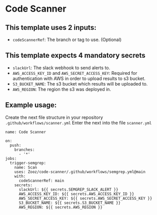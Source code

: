 # Code Scanner

## This template uses 2 inputs:
  * `codeScannerRef`: The branch or tag to use. (Optional)

## This template expects 4 mandatory secrets
  * `slackUrl`: The slack webhook to send alerts to.
  * `AWS_ACCESS_KEY_ID` and `AWS_SECRET_ACCESS_KEY`: Required for authentication with AWS in order to upload results to s3 bucket.  
  * `S3_BUCKET_NAME`: The s3 bucket which results will be uploaded to.
  * `AWS_REGION`: The region the s3 was deployed in.

## Example usage:

Create the next file structure in your repository `.github/workflows/scanner.yml`
Enter the next into the file `scanner.yml`

```
name: Code Scanner

on:
  push:
    branches: 
      - '*'
jobs:
  trigger-semgrep:
    name: Scan
    uses: Zooz/code-scanner/.github/workflows/semgrep.yml@main
    with:
      codeScannerRef: main
    secrets:
      slackUrl: ${{ secrets.SEMGREP_SLACK_ALERT }}
      AWS_ACCESS_KEY_ID: ${{ secrets.AWS_ACCESS_KEY_ID }}
      AWS_SECRET_ACCESS_KEY: ${{ secrets.AWS_SECRET_ACCESS_KEY }}
      S3_BUCKET_NAME: ${{ secrets.S3_BUCKET_NAME }}
      AWS_REGION: ${{ secrets.AWS_REGION }}
```
